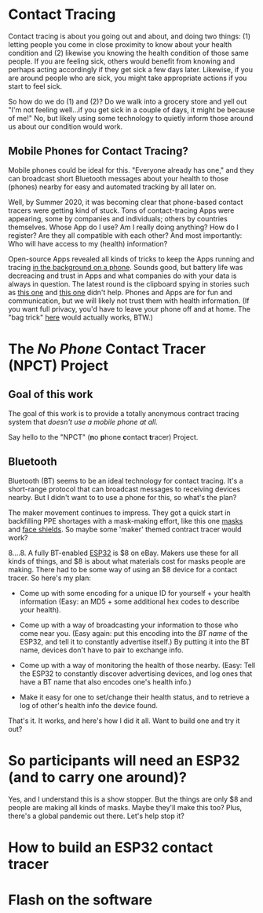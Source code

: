 # Contact Tracing

Contact tracing is about you going out and about, and doing two things: (1) letting people you come in close proximity to know about your health condition and (2) likewise you knowing the health condition of those same people. If you are feeling sick, others would benefit from knowing and perhaps acting accordingly if they get sick a few days later.  Likewise, if you are around people who are sick, you might take appropriate actions if you start to feel sick.

So how do we do (1) and (2)?  Do we walk into a grocery store and yell out "I'm not feeling well...if you get sick in a couple of days, it might be because of me!" No, but likely using some technology to quietly inform those around us about our condition would work.

## Mobile Phones for Contact Tracing?

Mobile phones could be ideal for this. "Everyone already has one," and they can broadcast short Bluetooth messages about your health to those (phones) nearby for easy and automated tracking by all later on. 

Well, by Summer 2020, it was becoming clear that phone-based contact tracers were getting kind of stuck. Tons of contact-tracing Apps were appearing, some by companies and individuals; others by countries themselves. Whose App do I use? Am I really doing anything? How do I register? Are they all compatible with each other? And most importantly: Who will have access to my (health) information? 

Open-source Apps revealed all kinds of tricks to keep the Apps running and tracing [in the background on a phone](https://github.com/NHSX).  Sounds good, but battery life was decreacing and trust in Apps and what companies do with your data is always in question.  The latest round is the clipboard spying in stories such as [this one](https://www.computing.co.uk/news/4017082/tiktok-spying-clipboard-researchers-warn-iphone-users) and [this one](https://www.forbes.com/sites/daveywinder/2020/07/04/apple-ios-14-catches-microsofts-linkedin-spying-on-clipboard-tiktok-apps-privacy-iphone-ipad-macbook/#ecac5085896e) didn't help. Phones and Apps are for fun and communication, but we will likely not trust them with health information. (If you want full privacy, you'd have to leave your phone off and at home. The "bag trick" [here](https://youtu.be/s3poKUuvtyM?t=55) would actually works, BTW.)



# The *No Phone* Contact Tracer (NPCT) Project

## Goal of this work

The goal of this work is to provide a totally anonymous contract tracing system that *doesn't use a mobile phone at all.* 

Say hello to the "NPCT" (**n**o **p**hone **c**ontact **t**racer) Project.

## Bluetooth

Bluetooth (BT) seems to be an ideal technology for contact tracing. It's a short-range protocol that can broadcast messages to receiving devices nearby. But I didn't want to to use a phone for this, so what's the plan?

The maker movement continues to impress. They got a quick start in backfilling PPE shortages with a mask-making effort, like this one [masks](https://www.makethemasks.com) and [face shields](https://www.prusaprinters.org/prints/25857-prusa-face-shield). So maybe some 'maker' themed contract tracer would work?  

$8....$8. A fully BT-enabled [ESP32](https://esp32.com) is $8 on eBay. Makers use these for all kinds of things, and $8 is about what materials cost for masks people are making.  There had to be some way of using an $8 device for a contact tracer.  So here's my plan:

* Come up with some encoding for a unique ID for yourself + your health information (Easy: an MD5 + some additional hex codes to describe your health).

* Come up with a way of broadcasting your information to those who come near you.  (Easy again: put this encoding into the *BT name* of the ESP32, and tell it to constantly advertise itself.)  By putting it into the BT name, devices don't have to pair to exchange info.

* Come up with a way of monitoring the health of those nearby.  (Easy: Tell the ESP32 to constantly discover advertising devices, and log ones that have a BT name that also encodes one's health info.) 

* Make it easy for one to set/change their health status, and to retrieve a log of other's health info the device found.

That's it. It works, and here's how I did it all. Want to build one and try it out?

# So participants will need an ESP32 (and to carry one around)?

Yes, and I understand this is a show stopper.  But the things are only $8 and people are making all kinds of masks. Maybe they'll make this too? Plus, there's a global pandemic out there. Let's help stop it?


# How to build an ESP32 contact tracer

# Flash on the software






